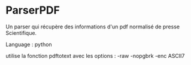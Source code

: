 # ParserPDF

Un parser qui récupère des informations d'un pdf normalisé de presse Scientifique.

Language : python

utilise la fonction pdftotext avec les options : -raw -nopgbrk -enc ASCII7